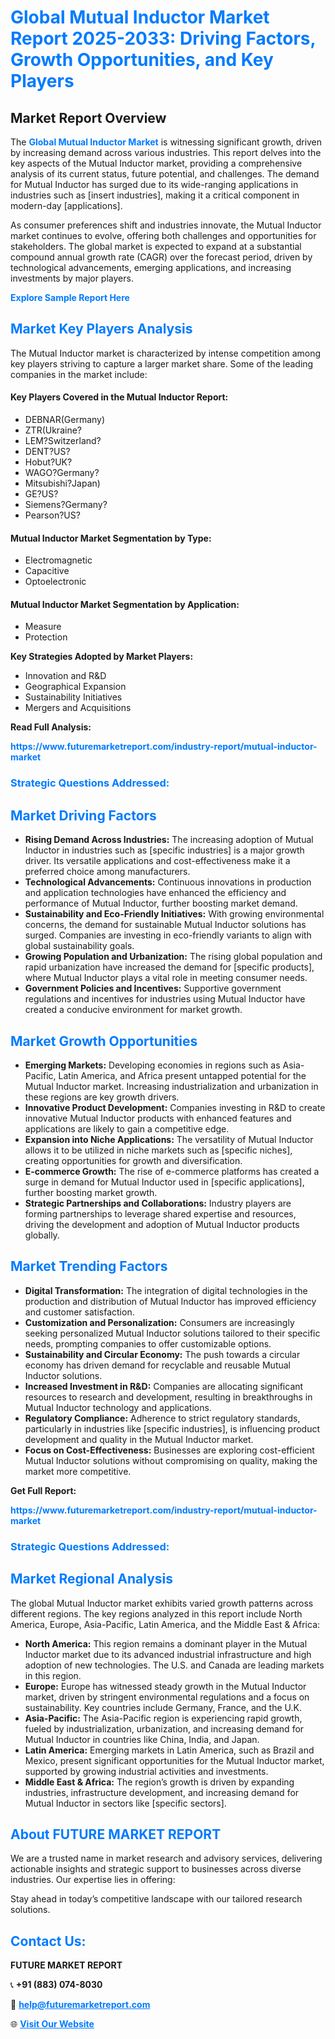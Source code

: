 <h1 style="color: #007BFF;">Global Mutual Inductor Market Report 2025-2033: Driving Factors, Growth Opportunities, and Key Players</h1>

<section id="overview">
<h2>Market Report Overview</h2>
<p>The <a href="https://www.futuremarketreport.com/industry-report/mutual-inductor-market" style="color: #007BFF; text-decoration: none;"><strong>Global Mutual Inductor Market</strong></a> is witnessing significant growth, driven by increasing demand across various industries. This report delves into the key aspects of the Mutual Inductor market, providing a comprehensive analysis of its current status, future potential, and challenges. The demand for Mutual Inductor has surged due to its wide-ranging applications in industries such as [insert industries], making it a critical component in modern-day [applications].</p>
<p>As consumer preferences shift and industries innovate, the Mutual Inductor market continues to evolve, offering both challenges and opportunities for stakeholders. The global market is expected to expand at a substantial compound annual growth rate (CAGR) over the forecast period, driven by technological advancements, emerging applications, and increasing investments by major players.</p>
</section>

<section id="overview">
<p><a href="https://www.futuremarketreport.com/request-sample/reportId=105700" style="color: #007BFF; text-decoration: none;"><strong>Explore Sample Report Here</strong></a></p>
</section>

<section id="key-players">
<h2 style="color: #007BFF;">Market Key Players Analysis</h2>
<p>The Mutual Inductor market is characterized by intense competition among key players striving to capture a larger market share. Some of the leading companies in the market include:</p>
<h4>Key Players Covered in the Mutual Inductor Report:</h4>
<ul><li>DEBNAR(Germany)</li><li>ZTR(Ukraine?</li><li>LEM?Switzerland?</li><li>DENT?US?</li><li>Hobut?UK?</li><li>WAGO?Germany?</li><li>Mitsubishi?Japan)</li><li>GE?US?</li><li>Siemens?Germany?</li><li>Pearson?US?</li></ul>
<h4>Mutual Inductor Market Segmentation by Type:</h4>
<ul><li>Electromagnetic</li><li>Capacitive</li><li>Optoelectronic</li></ul>

<h4>Mutual Inductor Market Segmentation by Application:</h4>
<ul><li>Measure</li><li>Protection</li></ul>
<p><strong>Key Strategies Adopted by Market Players:</strong></p>
<ul>
<li>Innovation and R&D</li>
<li>Geographical Expansion</li>
<li>Sustainability Initiatives</li>
<li>Mergers and Acquisitions</li>
</ul>
</section>

<section>
<p><strong>Read Full Analysis: </strong></p><a href="https://www.futuremarketreport.com/industry-report/mutual-inductor-market" style="color: #007BFF; text-decoration: none;"><strong>https://www.futuremarketreport.com/industry-report/mutual-inductor-market</strong></a>
<h3 style="color: #007BFF;">Strategic Questions Addressed:</h3>
</section>

<section id="driving-factors">
<h2 style="color: #007BFF;">Market Driving Factors</h2>
<ul>
<li><strong>Rising Demand Across Industries:</strong> The increasing adoption of Mutual Inductor in industries such as [specific industries] is a major growth driver. Its versatile applications and cost-effectiveness make it a preferred choice among manufacturers.</li>
<li><strong>Technological Advancements:</strong> Continuous innovations in production and application technologies have enhanced the efficiency and performance of Mutual Inductor, further boosting market demand.</li>
<li><strong>Sustainability and Eco-Friendly Initiatives:</strong> With growing environmental concerns, the demand for sustainable Mutual Inductor solutions has surged. Companies are investing in eco-friendly variants to align with global sustainability goals.</li>
<li><strong>Growing Population and Urbanization:</strong> The rising global population and rapid urbanization have increased the demand for [specific products], where Mutual Inductor plays a vital role in meeting consumer needs.</li>
<li><strong>Government Policies and Incentives:</strong> Supportive government regulations and incentives for industries using Mutual Inductor have created a conducive environment for market growth.</li>
</ul>
</section>

<section id="growth-opportunities">
<h2 style="color: #007BFF;">Market Growth Opportunities</h2>
<ul>
<li><strong>Emerging Markets:</strong> Developing economies in regions such as Asia-Pacific, Latin America, and Africa present untapped potential for the Mutual Inductor market. Increasing industrialization and urbanization in these regions are key growth drivers.</li>
<li><strong>Innovative Product Development:</strong> Companies investing in R&D to create innovative Mutual Inductor products with enhanced features and applications are likely to gain a competitive edge.</li>
<li><strong>Expansion into Niche Applications:</strong> The versatility of Mutual Inductor allows it to be utilized in niche markets such as [specific niches], creating opportunities for growth and diversification.</li>
<li><strong>E-commerce Growth:</strong> The rise of e-commerce platforms has created a surge in demand for Mutual Inductor used in [specific applications], further boosting market growth.</li>
<li><strong>Strategic Partnerships and Collaborations:</strong> Industry players are forming partnerships to leverage shared expertise and resources, driving the development and adoption of Mutual Inductor products globally.</li>
</ul>
</section>

<section id="trending-factors">
<h2 style="color: #007BFF;">Market Trending Factors</h2>
<ul>
<li><strong>Digital Transformation:</strong> The integration of digital technologies in the production and distribution of Mutual Inductor has improved efficiency and customer satisfaction.</li>
<li><strong>Customization and Personalization:</strong> Consumers are increasingly seeking personalized Mutual Inductor solutions tailored to their specific needs, prompting companies to offer customizable options.</li>
<li><strong>Sustainability and Circular Economy:</strong> The push towards a circular economy has driven demand for recyclable and reusable Mutual Inductor solutions.</li>
<li><strong>Increased Investment in R&D:</strong> Companies are allocating significant resources to research and development, resulting in breakthroughs in Mutual Inductor technology and applications.</li>
<li><strong>Regulatory Compliance:</strong> Adherence to strict regulatory standards, particularly in industries like [specific industries], is influencing product development and quality in the Mutual Inductor market.</li>
<li><strong>Focus on Cost-Effectiveness:</strong> Businesses are exploring cost-efficient Mutual Inductor solutions without compromising on quality, making the market more competitive.</li>
</ul>
</section>

<section>
<p><strong>Get Full Report: </strong></p><a href="https://www.futuremarketreport.com/industry-report/mutual-inductor-market" style="color: #007BFF; text-decoration: none;"><strong>https://www.futuremarketreport.com/industry-report/mutual-inductor-market</strong></a>
<h3 style="color: #007BFF;">Strategic Questions Addressed:</h3>
</section>


<section id="regional-analysis">
<h2 style="color: #007BFF;">Market Regional Analysis</h2>
<p>The global Mutual Inductor market exhibits varied growth patterns across different regions. The key regions analyzed in this report include North America, Europe, Asia-Pacific, Latin America, and the Middle East & Africa:</p>
<ul>
<li><strong>North America:</strong> This region remains a dominant player in the Mutual Inductor market due to its advanced industrial infrastructure and high adoption of new technologies. The U.S. and Canada are leading markets in this region.</li>
<li><strong>Europe:</strong> Europe has witnessed steady growth in the Mutual Inductor market, driven by stringent environmental regulations and a focus on sustainability. Key countries include Germany, France, and the U.K.</li>
<li><strong>Asia-Pacific:</strong> The Asia-Pacific region is experiencing rapid growth, fueled by industrialization, urbanization, and increasing demand for Mutual Inductor in countries like China, India, and Japan.</li>
<li><strong>Latin America:</strong> Emerging markets in Latin America, such as Brazil and Mexico, present significant opportunities for the Mutual Inductor market, supported by growing industrial activities and investments.</li>
<li><strong>Middle East & Africa:</strong> The region’s growth is driven by expanding industries, infrastructure development, and increasing demand for Mutual Inductor in sectors like [specific sectors].</li>
</ul>
</section>

<footer>
<h2 style="color: #007BFF;">About FUTURE MARKET REPORT</h2>
<p>We are a trusted name in market research and advisory services, delivering actionable insights and strategic support to businesses across diverse industries. Our expertise lies in offering:</p>

<p>Stay ahead in today’s competitive landscape with our tailored research solutions.</p>

<h2 style="color: #007BFF;">Contact Us:</h2>
<p><strong>FUTURE MARKET REPORT</strong></p>
<p>📞 <strong>+91 (883) 074-8030</strong></p>
<p>📧 <strong><a href="mailto:help@futuremarketreport.com" style="color: #007BFF;">help@futuremarketreport.com</a></strong></p>
<p>🌐 <strong><a href="https://www.futuremarketreport.com/" style="color: #007BFF;">Visit Our Website</a></strong></p>
</footer>